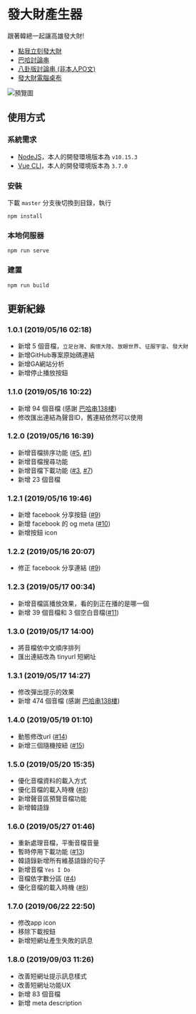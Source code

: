 # 發大財產生器
跟著韓總一起讓高雄發大財!  
- [點我立刻發大財](https://rogeraabbccdd.github.io/Fadacai-Generator/)  
- [巴哈討論串](https://forum.gamer.com.tw/C.php?bsn=60076&snA=5109856)
- [八卦版討論串 (非本人PO文)](https://www.ptt.cc/bbs/Gossiping/M.1557980631.A.0FA.html)
- [發大財電腦桌布](https://github.com/rogeraabbccdd/Fadacai-Wallpaper)

![預覽圖](https://raw.githubusercontent.com/rogeraabbccdd/Fadacai-Generator/master/screenshot.jpg)

## 使用方式
### 系統需求
- [NodeJS](https://nodejs.org/en/)，本人的開發環境版本為 `v10.15.3`
- [Vue CLI](https://cli.vuejs.org/)，本人的開發環境版本為 `3.7.0`
### 安裝
下載 `master` 分支後切換到目錄，執行
```
npm install
````
### 本地伺服器
```
npm run serve
````

### 建置
```
npm run build
```

## 更新紀錄
### 1.0.1 (2019/05/16  02:18)
- 新增 5 個音檔，`立足台灣`、`胸懷大陸`、`放眼世界`、`征服宇宙`、`發大財`
- 新增GitHub專案原始碼連結
- 新增GA網站分析
- 新增停止播放按鈕

### 1.1.0 (2019/05/16 10:22)
- 新增 94 個音檔 (感謝 [巴哈串138樓](https://forum.gamer.com.tw/Co.php?bsn=60076&sn=58257213&subbsn=0&bPage=0))
- 修改匯出連結為聲音ID，舊連結依然可以使用

### 1.2.0 (2019/05/16 16:39)
- 新增音檔排序功能 ([#5](https://github.com/rogeraabbccdd/Fadacai-Generator/issues/5), [#1](https://github.com/rogeraabbccdd/Fadacai-Generator/issues/1))
- 新增音檔搜尋功能
- 新增音檔下載功能 ([#3](https://github.com/rogeraabbccdd/Fadacai-Generator/issues/3), [#7](https://github.com/rogeraabbccdd/Fadacai-Generator/issues/7))
- 新增 23 個音檔 

### 1.2.1 (2019/05/16 19:46)
- 新增 facebook 分享按鈕 ([#9](https://github.com/rogeraabbccdd/Fadacai-Generator/issues/9))
- 新增 facebook 的 og meta ([#10](https://github.com/rogeraabbccdd/Fadacai-Generator/issues/10))
- 新增按鈕 icon

### 1.2.2 (2019/05/16 20:07)
- 修正 facebook 分享連結 ([#9](https://github.com/rogeraabbccdd/Fadacai-Generator/issues/9))

### 1.2.3 (2019/05/17 00:34)
- 新增音檔區播放效果，看的到正在播的是哪一個
- 新增 39 個音檔和 3 個空白音檔([#11](https://github.com/rogeraabbccdd/Fadacai-Generator/issues/11))

### 1.3.0 (2019/05/17 14:00)
- 將音檔依中文順序排列
- 匯出連結改為 tinyurl 短網址

### 1.3.1 (2019/05/17 14:27)
- 修改彈出提示的效果
- 新增 474 個音檔 (感謝 [巴哈串138樓](https://forum.gamer.com.tw/Co.php?bsn=60076&sn=58257213&subbsn=0&bPage=0))

### 1.4.0 (2019/05/19 01:10)
- 動態修改url ([#14](https://github.com/rogeraabbccdd/Fadacai-Generator/issues/14))
- 新增三個隨機按紐 ([#15](https://github.com/rogeraabbccdd/Fadacai-Generator/issues/15))

### 1.5.0 (2019/05/20 15:35)
- 優化音檔資料的載入方式
- 優化音檔的載入時機 ([#8](https://github.com/rogeraabbccdd/Fadacai-Generator/issues/8))
- 新增聲音區預覽音檔功能
- 新增韓語錄

### 1.6.0 (2019/05/27 01:46)
- 重新處理音檔，平衡音檔音量
- 暫時停用下載功能 ([#13](https://github.com/rogeraabbccdd/Fadacai-Generator/issues/13))
- 韓語錄新增所有維基語錄的句子
- 新增音檔 `Yes I Do`
- 音檔依字數分區 ([#4](https://github.com/rogeraabbccdd/Fadacai-Generator/issues/4))
- 優化音檔的載入時機 ([#8](https://github.com/rogeraabbccdd/Fadacai-Generator/issues/8))

### 1.7.0 (2019/06/22 22:50)
- 修改app icon
- 移除下載按鈕
- 新增短網址產生失敗的訊息

### 1.8.0 (2019/09/03 11:26)
- 改善短網址提示訊息樣式
- 改善短網址功能UX
- 新增 83 個音檔
- 新增 meta description
